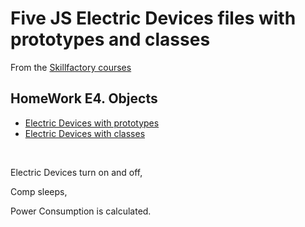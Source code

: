 # Five JS Electric Devices files with prototypes and classes
From the [Skillfactory courses](https://skillfactory.ru)

## HomeWork E4. Objects

* [Electric Devices with prototypes](https://github.com/MapleBloom/First-projects/tree/main/E4_Objects/E4p4.js)
* [Electric Devices with classes](https://github.com/MapleBloom/First-projects/tree/main/E4_Objects/E4p5.js)
<br>

Electric Devices turn on and off,

Comp sleeps,

Power Consumption is calculated.
